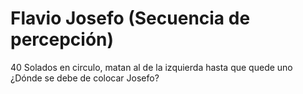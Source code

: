 # Flavio Josefo (Secuencia de percepción)

40 Solados en circulo, matan al de la izquierda hasta que quede uno ¿Dónde se debe de colocar Josefo?
